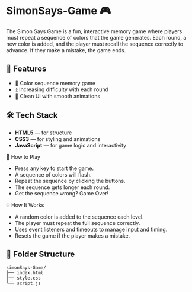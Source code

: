 # SimonSays-Game 🎮

The Simon Says Game is a fun, interactive memory game where players must repeat a sequence of colors that the game generates. Each round, a new color is added, and the player must recall the sequence correctly to advance. If they make a mistake, the game ends.

## 🚀 Features

- 🎵 Color sequence memory game
- ⏫ Increasing difficulty with each round
- 🎨 Clean UI with smooth animations

## 🛠️ Tech Stack

- **HTML5** — for structure  
- **CSS3** — for styling and animations  
- **JavaScript** — for game logic and interactivity

📌 How to Play

- Press any key to start the game.
- A sequence of colors will flash.
- Repeat the sequence by clicking the buttons.
- The sequence gets longer each round.
- Get the sequence wrong? Game Over!

💡 How It Works
- A random color is added to the sequence each level.
- The player must repeat the full sequence correctly.
- Uses event listeners and timeouts to manage input and timing.
- Resets the game if the player makes a mistake.


## 📂 Folder Structure

```plaintext
simonSays-Game/
├── index.html
├── style.css
└── script.js

